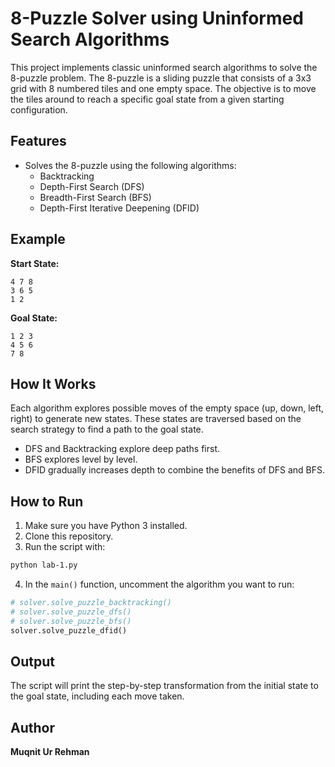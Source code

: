 # 8-Puzzle Solver using Uninformed Search Algorithms

This project implements classic uninformed search algorithms to solve the 8-puzzle problem. The 8-puzzle is a sliding puzzle that consists of a 3x3 grid with 8 numbered tiles and one empty space. The objective is to move the tiles around to reach a specific goal state from a given starting configuration.

## Features

- Solves the 8-puzzle using the following algorithms:
  - Backtracking
  - Depth-First Search (DFS)
  - Breadth-First Search (BFS)
  - Depth-First Iterative Deepening (DFID)

## Example

**Start State:**
```
4 7 8  
3 6 5  
1 2   
```

**Goal State:**
```
1 2 3  
4 5 6  
7 8   
```

## How It Works

Each algorithm explores possible moves of the empty space (up, down, left, right) to generate new states. These states are traversed based on the search strategy to find a path to the goal state.

- DFS and Backtracking explore deep paths first.
- BFS explores level by level.
- DFID gradually increases depth to combine the benefits of DFS and BFS.

## How to Run

1. Make sure you have Python 3 installed.
2. Clone this repository.
3. Run the script with:

```bash
python lab-1.py
```

4. In the `main()` function, uncomment the algorithm you want to run:

```python
# solver.solve_puzzle_backtracking()
# solver.solve_puzzle_dfs()
# solver.solve_puzzle_bfs()
solver.solve_puzzle_dfid()
```

## Output

The script will print the step-by-step transformation from the initial state to the goal state, including each move taken.

## Author

**Muqnit Ur Rehman**
